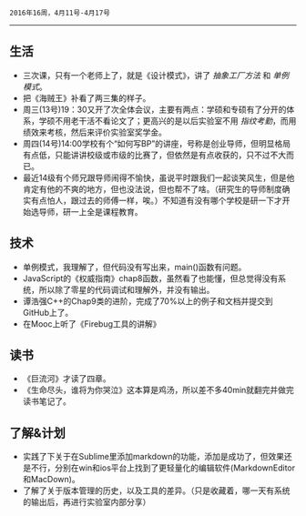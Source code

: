 

	2016年16周，4月11号-4月17号
---
##  生活
+ 三次课，只有一个老师上了，就是《设计模式》，讲了 *抽象工厂方法* 和 *单例模式*。
+ 把《海贼王》补看了两三集的样子。
+ 周三(13号)19：30又开了次全体会议，主要有两点：学硕和专硕有了分开的体系，学硕不用老干活不看论文了；更高兴的是以后实验室不用 *指纹考勤*，而用绩效来考核，然后来评价实验室奖学金。
+ 周四(14号)14:00学校有个“如何写BP”的讲座，号称是创业导师，但明显格局有点低，只能讲讲校级或市级的比赛了，但依然是有点收获的，只不过不大而已。
+ 最近14级有个师兄跟导师闹得不愉快，虽说平时跟我们一起谈笑风生，但是他肯定有他的不爽的地方，但也没法说，但也帮不了啥。（研究生的导师制度确实有点怕人，跟过去的师傅一样，唉。）不知道有没有哪个学校是研一下才开始选导师，研一上全是课程教育。


##  技术
+ 单例模式，我理解了，但代码没有写出来，main()函数有问题。
+ JavaScript的《权威指南》chap8函数，虽然看了也能懂，但总觉得没有系统，所以除了零星的代码调试和理解外，并没有输出。
+ 谭浩强C++的Chap9类的进阶，完成了70%以上的例子和文档并提交到GitHub上了。
+ 在Mooc上听了《Firebug工具的讲解》


##  读书
+ 《巨流河》才读了四章。
+ 《生命尽头，谁将为你哭泣》这本算是鸡汤，所以差不多40min就翻完并做完读书笔记了。

##  了解&计划
+ 实践了下关于在Sublime里添加markdown的功能，添加是成功了，但效果还是不行，分别在win和ios平台上找到了更轻量化的编辑软件(MarkdownEditor和MacDown)。
+ 了解了关于版本管理的历史，以及工具的差异。（只是收藏着，哪一天有系统的输出后，再进行实验室内部分享）